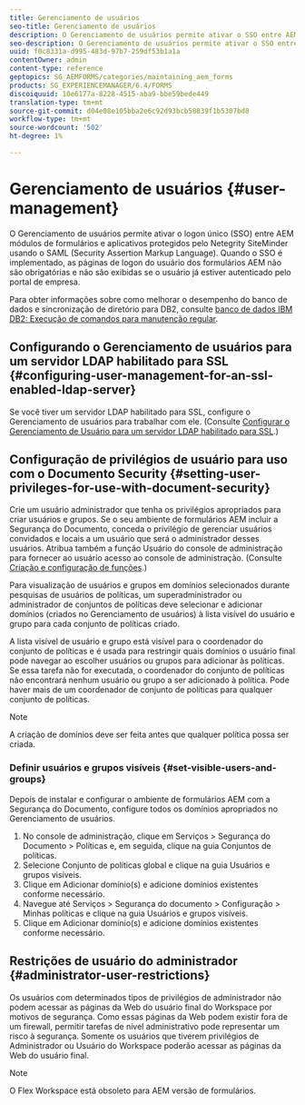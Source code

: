 ```yaml
---
title: Gerenciamento de usuários
seo-title: Gerenciamento de usuários
description: O Gerenciamento de usuários permite ativar o SSO entre AEM módulos de formulários e aplicativos protegidos pelo Netegrity SiteMinder usando SAML. Este documento fornece mais informações sobre o Gerenciamento de usuários.
seo-description: O Gerenciamento de usuários permite ativar o SSO entre AEM módulos de formulários e aplicativos protegidos pelo Netegrity SiteMinder usando SAML. Este documento fornece mais informações sobre o Gerenciamento de usuários.
uuid: f0c8331a-d995-483d-97b7-259df53b1a1a
contentOwner: admin
content-type: reference
geptopics: SG_AEMFORMS/categories/maintaining_aem_forms
products: SG_EXPERIENCEMANAGER/6.4/FORMS
discoiquuid: 10e6177a-8228-4515-aba9-bbe59bede449
translation-type: tm+mt
source-git-commit: d04e08e105bba2e6c92d93bcb58839f1b5307bd8
workflow-type: tm+mt
source-wordcount: '502'
ht-degree: 1%

---
```



# Gerenciamento de usuários {#user-management}

O Gerenciamento de usuários permite ativar o logon único (SSO) entre AEM módulos de formulários e aplicativos protegidos pelo Netegrity SiteMinder usando o SAML (Security Assertion Markup Language). Quando o SSO é implementado, as páginas de logon do usuário dos formulários AEM não são obrigatórias e não são exibidas se o usuário já estiver autenticado pelo portal de empresa.

Para obter informações sobre como melhorar o desempenho do banco de dados e sincronização de diretório para DB2, consulte [banco de dados IBM DB2: Execução de comandos para manutenção regular](/help/forms/using/admin-help/ibm-db2-database-running-commands.md#ibm-db2-database-running-commands-for-regular-maintenance).

## Configurando o Gerenciamento de usuários para um servidor LDAP habilitado para SSL {#configuring-user-management-for-an-ssl-enabled-ldap-server}

Se você tiver um servidor LDAP habilitado para SSL, configure o Gerenciamento de usuários para trabalhar com ele. (Consulte [Configurar o Gerenciamento de Usuário para um servidor LDAP habilitado para SSL](/help/forms/using/admin-help/configure-user-management-ssl-enabled.md#configure-user-management-for-an-ssl-enabled-ldap-server).)

## Configuração de privilégios de usuário para uso com o Documento Security {#setting-user-privileges-for-use-with-document-security}

Crie um usuário administrador que tenha os privilégios apropriados para criar usuários e grupos. Se o seu ambiente de formulários AEM incluir a Segurança do Documento, conceda o privilégio de gerenciar usuários convidados e locais a um usuário que será o administrador desses usuários. Atribua também a função Usuário do console de administração para fornecer ao usuário acesso ao console de administração. (Consulte [Criação e configuração de funções](/help/forms/using/admin-help/creating-configuring-roles.md#creating-and-configuring-roles).)

Para visualização de usuários e grupos em domínios selecionados durante pesquisas de usuários de políticas, um superadministrador ou administrador de conjuntos de políticas deve selecionar e adicionar domínios (criados no Gerenciamento de usuários) à lista visível do usuário e grupo para cada conjunto de políticas criado.

A lista visível de usuário e grupo está visível para o coordenador do conjunto de políticas e é usada para restringir quais domínios o usuário final pode navegar ao escolher usuários ou grupos para adicionar às políticas. Se essa tarefa não for executada, o coordenador do conjunto de políticas não encontrará nenhum usuário ou grupo a ser adicionado à política. Pode haver mais de um coordenador de conjunto de políticas para qualquer conjunto de políticas.

>[!NOTE]
>
>A criação de domínios deve ser feita antes que qualquer política possa ser criada.

### Definir usuários e grupos visíveis {#set-visible-users-and-groups}

Depois de instalar e configurar o ambiente de formulários AEM com a Segurança do Documento, configure todos os domínios apropriados no Gerenciamento de usuários.

1. No console de administração, clique em Serviços > Segurança do Documento > Políticas e, em seguida, clique na guia Conjuntos de políticas.
1. Selecione Conjunto de políticas global e clique na guia Usuários e grupos visíveis.
1. Clique em Adicionar domínio(s) e adicione domínios existentes conforme necessário.
1. Navegue até Serviços > Segurança do documento > Configuração > Minhas políticas e clique na guia Usuários e grupos visíveis.
1. Clique em Adicionar domínio(s) e adicione domínios existentes conforme necessário.

## Restrições de usuário do administrador {#administrator-user-restrictions}

Os usuários com determinados tipos de privilégios de administrador não podem acessar as páginas da Web do usuário final do Workspace por motivos de segurança. Como essas páginas da Web podem existir fora de um firewall, permitir tarefas de nível administrativo pode representar um risco à segurança. Somente os usuários que tiverem privilégios de Administrador ou Usuário do Workspace poderão acessar as páginas da Web do usuário final.

>[!NOTE]
>
>O Flex Workspace está obsoleto para AEM versão de formulários.

